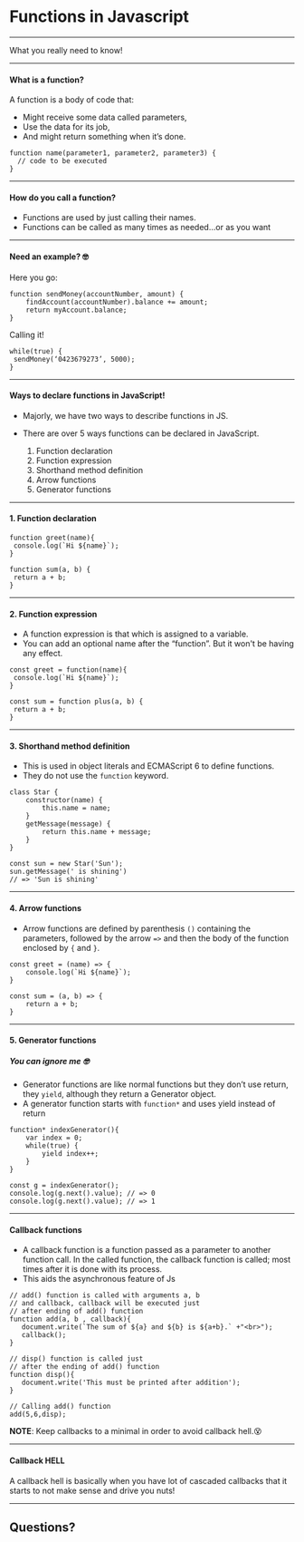 # Functions in Javascript
____

What you really need to know! 



---
#### What is a function?

A function is a body of code that: 
- Might receive some data called parameters,
- Use the data for its job, 
- And might return something when it’s done.

```
function name(parameter1, parameter2, parameter3) {
  // code to be executed
}

```
---
#### How do you call a function?

- Functions are used by just calling their names. 
- Functions can be called as many times as needed...or as you want

---
#### Need an example? 🤓

Here you go:

```
function sendMoney(accountNumber, amount) {
    findAccount(accountNumber).balance += amount;
    return myAccount.balance; 
}
```

Calling it!

```
while(true) {
 sendMoney(‘0423679273’, 5000); 
}
```
---

#### Ways to declare functions in JavaScript!

- Majorly, we have two ways to describe functions in JS.

- There are over 5 ways functions can be declared in JavaScript.

    1. Function declaration
    2. Function expression
    3. Shorthand method definition
    4. Arrow functions
    5. Generator functions

---
#### 1. Function declaration

```
function greet(name){
 console.log(`Hi ${name}`);
}

function sum(a, b) {
 return a + b;
}
```
---
#### 2. Function expression

- A function expression is that which is assigned to a variable.
- You can add an optional name after the “function”. But it won't be having any effect.

```
const greet = function(name){
 console.log(`Hi ${name}`);
}

const sum = function plus(a, b) {
 return a + b;
}
```

---
#### 3. Shorthand method definition

- This is used in object literals and ECMAScript 6 to define functions.
- They do not use the `function` keyword.

```
class Star {
    constructor(name) {
        this.name = name;
    }
    getMessage(message) {
        return this.name + message;
    } 
}

const sun = new Star('Sun');
sun.getMessage(' is shining')
// => 'Sun is shining'
```
---
#### 4. Arrow functions
- Arrow functions are defined by parenthesis `()` containing the parameters, followed by the arrow `=>` and then the body of the function enclosed by `{` and `}`.

```
const greet = (name) => {
    console.log(`Hi ${name}`);
}

const sum = (a, b) => {
    return a + b;
}
```
---
#### 5. Generator functions
##### You can ignore me 🤓
- Generator functions are like normal functions but they don’t use return, they `yield`, although they return a Generator object.
- A generator function starts with `function*` and uses yield instead of return

```
function* indexGenerator(){
    var index = 0;
    while(true) {
        yield index++;
    }
}

const g = indexGenerator();
console.log(g.next().value); // => 0
console.log(g.next().value); // => 1
```
---
#### Callback functions
- A callback function is a function passed as a parameter to another function call. In the called function, the callback function is called; most times after it is done with its process.
- This aids the asynchronous feature of Js

```
// add() function is called with arguments a, b 
// and callback, callback will be executed just  
// after ending of add() function 
function add(a, b , callback){ 
   document.write(`The sum of ${a} and ${b} is ${a+b}.` +"<br>"); 
   callback(); 
} 
     
// disp() function is called just 
// after the ending of add() function  
function disp(){ 
   document.write('This must be printed after addition'); 
} 
     
// Calling add() function 
add(5,6,disp);
```

**NOTE**: Keep callbacks to a minimal in order to avoid callback hell.😵

---
#### Callback HELL

A callback hell is basically when you have lot of cascaded callbacks that it starts to not make sense and drive you nuts!

---

## Questions?